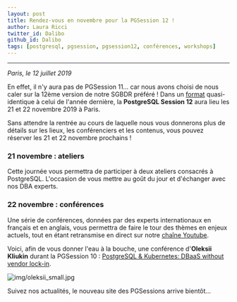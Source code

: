 ```yaml
---
layout: post
title: Rendez-vous en novembre pour la PGSession 12 !
author: Laura Ricci
twitter_id: Dalibo
github_id: Dalibo
tags: [postgresql, pgsession, pgsession12, conférences, workshops]
---
```


---
*Paris, le 12 juillet 2019*

En effet, il n'y aura pas de PGSession 11... car nous avons choisi de nous caler sur la 12ème version de notre SGBDR préféré !
Dans un [format](http://blog.dalibo.com/2018/09/03/annonce-pgsession10.html) quasi-identique à celui de l'année dernière, la **PostgreSQL Session 12** aura lieu les 21 et 22 novembre 2019 à Paris.

<!--MORE-->

Sans attendre la rentrée au cours de laquelle nous vous donnerons plus de détails sur les lieux, les conférenciers et les 
contenus, vous pouvez réserver les 21 et 22 novembre prochains !

### 21 novembre : ateliers
Cette journée vous permettra de participer à deux ateliers consacrés à PostgreSQL. L'occasion de vous mettre au goût du jour et d'échanger avec nos DBA experts.

### 22 novembre : conférences
Une série de conférences, données par des experts internationaux en français et en anglais, vous permettra de faire le tour des thèmes en enjeux actuels, tout en étant retransmise en direct sur notre [chaîne Youtube](https://dali.bo/dalibo_youtube).

Voici, afin de vous donner l'eau à la bouche, une conférence d'**Oleksii Kliukin** durant la PGSession 10 : [PostgreSQL & Kubernetes: DBaaS without vendor lock-in](https://www.youtube.com/watch?v=q26U2rQcqMw).

![img/oleksii_small.jpg](https://raw.githubusercontent.com/dalibo/blog/gh-pages/img/oleksii_small.png)

Suivez nos actualités, le nouveau site des PGSessions arrive bientôt...
